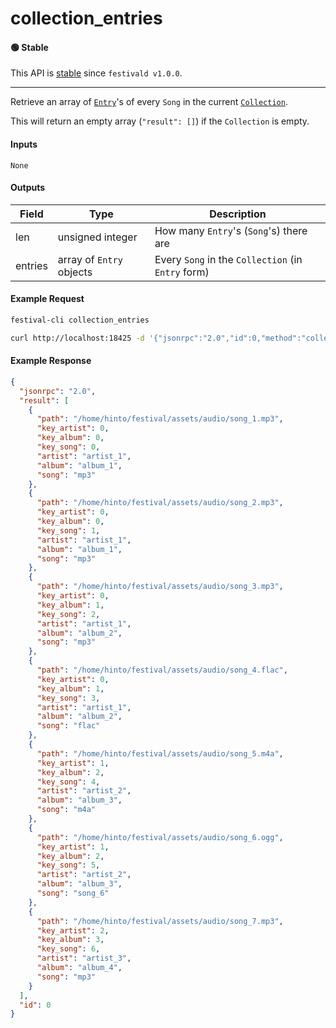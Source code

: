 # collection_entries

#### 🟢 Stable
This API is [stable](/api-stability/marker.md) since `festivald v1.0.0`.

---

Retrieve an array of [`Entry`](/common-objects/entry.md)'s of every `Song` in the current [`Collection`](/common-objects/collection.md).

This will return an empty array (`"result": []`) if the `Collection` is empty.

#### Inputs
`None`

#### Outputs
| Field   | Type                     | Description |
|---------|--------------------------|-------------|
| len     | unsigned integer         | How many `Entry`'s (`Song`'s) there are
| entries | array of `Entry` objects | Every `Song` in the `Collection` (in `Entry` form)

#### Example Request
```bash
festival-cli collection_entries
```
```bash
curl http://localhost:18425 -d '{"jsonrpc":"2.0","id":0,"method":"collection_entries"}'
```

#### Example Response
```json
{
  "jsonrpc": "2.0",
  "result": [
    {
      "path": "/home/hinto/festival/assets/audio/song_1.mp3",
      "key_artist": 0,
      "key_album": 0,
      "key_song": 0,
      "artist": "artist_1",
      "album": "album_1",
      "song": "mp3"
    },
    {
      "path": "/home/hinto/festival/assets/audio/song_2.mp3",
      "key_artist": 0,
      "key_album": 0,
      "key_song": 1,
      "artist": "artist_1",
      "album": "album_1",
      "song": "mp3"
    },
    {
      "path": "/home/hinto/festival/assets/audio/song_3.mp3",
      "key_artist": 0,
      "key_album": 1,
      "key_song": 2,
      "artist": "artist_1",
      "album": "album_2",
      "song": "mp3"
    },
    {
      "path": "/home/hinto/festival/assets/audio/song_4.flac",
      "key_artist": 0,
      "key_album": 1,
      "key_song": 3,
      "artist": "artist_1",
      "album": "album_2",
      "song": "flac"
    },
    {
      "path": "/home/hinto/festival/assets/audio/song_5.m4a",
      "key_artist": 1,
      "key_album": 2,
      "key_song": 4,
      "artist": "artist_2",
      "album": "album_3",
      "song": "m4a"
    },
    {
      "path": "/home/hinto/festival/assets/audio/song_6.ogg",
      "key_artist": 1,
      "key_album": 2,
      "key_song": 5,
      "artist": "artist_2",
      "album": "album_3",
      "song": "song_6"
    },
    {
      "path": "/home/hinto/festival/assets/audio/song_7.mp3",
      "key_artist": 2,
      "key_album": 3,
      "key_song": 6,
      "artist": "artist_3",
      "album": "album_4",
      "song": "mp3"
    }
  ],
  "id": 0
}
```
